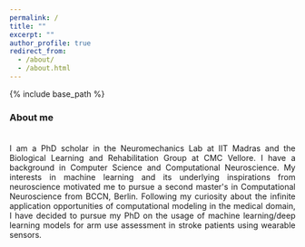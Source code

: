 ```yaml
---
permalink: /
title: ""
excerpt: ""
author_profile: true
redirect_from: 
  - /about/
  - /about.html
---
```

{% include base_path %}

### About me <br/> <br/>

<div style="text-align: justify;">
I am a PhD scholar in the Neuromechanics Lab at IIT Madras and the Biological Learning and Rehabilitation Group at CMC Vellore. I have a background in Computer Science and Computational Neuroscience. My interests in machine learning and its underlying inspirations from neuroscience motivated me to pursue a second master's in Computational Neuroscience from BCCN, Berlin. Following my curiosity about the infinite application opportunities of computational modeling in the medical domain, I have decided to pursue my PhD on the usage of machine learning/deep learning models for arm use assessment in stroke patients using wearable sensors.
</div>

